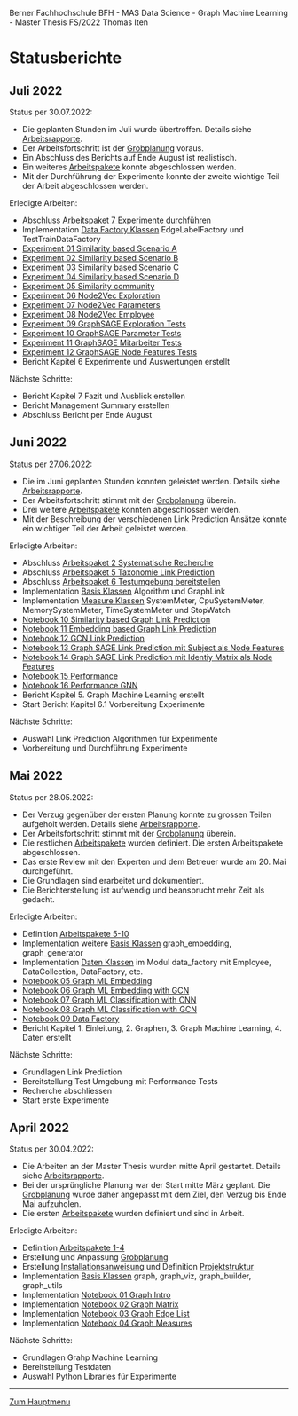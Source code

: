 Berner Fachhochschule BFH - MAS Data Science - Graph Machine Learning - Master Thesis FS/2022 Thomas Iten

# Statusberichte

## Juli 2022
Status per 30.07.2022:
- Die geplanten Stunden im Juli wurde übertroffen. Details siehe [Arbeitsrapporte](workreports.md).
- Der Arbeitsfortschritt ist der [Grobplanung](planning.md) voraus.
- Ein Abschluss des Berichts auf Ende August ist realistisch. 
- Ein weiteres [Arbeitspakete](workpackages.md) konnte abgeschlossen werden.
- Mit der Durchführung der Experimente konnte der zweite wichtige Teil der Arbeit abgeschlossen werden.

Erledigte Arbeiten:
- Abschluss [Arbeitspaket 7 Experimente durchführen](workpackages.md)
- Implementation [Data Factory Klassen](../graph/data_factory.py) EdgeLabelFactory und TestTrainDataFactory
- [Experiment 01 Similarity based Scenario A](../experiments/ex01-similarity-scenario-a.ipynb)
- [Experiment 02 Similarity based Scenario B](../experiments/ex02-similarity-scenario-b.ipynb)
- [Experiment 03 Similarity based Scenario C](../experiments/ex03-similarity-scenario-c.ipynb)
- [Experiment 04 Similarity based Scenario D](../experiments/ex04-similarity-scenario-d.ipynb)
- [Experiment 05 Similarity community](../experiments/ex05-similarity-community.ipynb)
- [Experiment 06 Node2Vec Exploration](../experiments/ex06-node2vec-exploration.ipynb)
- [Experiment 07 Node2Vec Parameters](../experiments/ex07-node2vec-params.ipynb)
- [Experiment 08 Node2Vec Employee](../experiments/ex08-node2vec-employee.ipynb)
- [Experiment 09 GraphSAGE Exploration Tests](../experiments/ex09-graphsage-exploration.ipynb) 
- [Experiment 10 GraphSAGE Parameter Tests](../experiments/ex10-graphsage-params.ipynb) 
- [Experiment 11 GraphSAGE Mitarbeiter Tests](../experiments/ex11-graphsage-employee.ipynb) 
- [Experiment 12 GraphSAGE Node Features Tests](../experiments/ex12-graphsage-features.ipynb) 
- Bericht Kapitel 6 Experimente und Auswertungen erstellt

Nächste Schritte:
- Bericht Kapitel 7 Fazit und Ausblick erstellen
- Bericht Management Summary erstellen
- Abschluss Bericht per Ende August

## Juni 2022

Status per 27.06.2022:
- Die im Juni geplanten Stunden konnten geleistet werden. Details siehe [Arbeitsrapporte](workreports.md).
- Der Arbeitsfortschritt stimmt mit der [Grobplanung](planning.md) überein.
- Drei weitere [Arbeitspakete](workpackages.md) konnten abgeschlossen werden.
- Mit der Beschreibung der verschiedenen Link Prediction Ansätze konnte ein wichtiger Teil der Arbeit geleistet werden.

Erledigte Arbeiten:
- Abschluss [Arbeitspaket 2 Systematische Recherche](workpackages.md)
- Abschluss [Arbeitspaket 5 Taxonomie Link Prediction](workpackages.md)
- Abschluss [Arbeitspaket 6 Testumgebung bereitstellen](workpackages.md)
- Implementation [Basis Klassen](../graph/) Algorithm und GraphLink
- Implementation [Measure Klassen](../measure/) SystemMeter, CpuSystemMeter, MemorySystemMeter, TimeSystemMeter und StopWatch
- [Notebook 10 Similarity based Graph Link Prediction](../notebooks/nb10-glp-similarity.ipynb)
- [Notebook 11 Embedding based Graph Link Prediction](../notebooks/nb11-glp-embedding.ipynb)
- [Notebook 12 GCN Link Prediction](../notebooks/nb12-glp-gcn.ipynb)
- [Notebook 13 Graph SAGE Link Prediction mit Subject als Node Features](../notebooks/nb13-glp-graph-sage-subject.ipynb)
- [Notebook 14 Graph SAGE Link Prediction mit Identiy Matrix als Node Features](../notebooks/nb14-glp-graph-sage.ipynb)
- [Notebook 15 Performance](../notebooks/nb15-performance.ipynb)
- [Notebook 16 Performance GNN](../notebooks/nb16-performance-gnn.ipynb)
- Bericht Kapitel 5. Graph Machine Learning erstellt
- Start Bericht Kapitel 6.1 Vorbereitung Experimente 

Nächste Schritte:
- Auswahl Link Prediction Algorithmen für Experimente
- Vorbereitung und Durchführung Experimente

## Mai 2022
Status per 28.05.2022:
- Der Verzug gegenüber der ersten Planung konnte zu grossen Teilen aufgeholt werden. Details siehe [Arbeitsrapporte](workreports.md).
- Der Arbeitsfortschritt stimmt mit der [Grobplanung](planning.md) überein.
- Die restlichen [Arbeitspakete](workpackages.md) wurden definiert. Die ersten Arbeitspakete abgeschlossen.
- Das erste Review mit den Experten und dem Betreuer wurde am 20. Mai durchgeführt.
- Die Grundlagen sind erarbeitet und dokumentiert. 
- Die Berichterstellung ist aufwendig und beansprucht mehr Zeit als gedacht.

Erledigte Arbeiten:
- Definition [Arbeitspakete 5-10](workpackages.md)
- Implementation weitere [Basis Klassen](../graph/) graph_embedding, graph_generator
- Implementation [Daten Klassen](../graph/) im Modul data_factory mit Employee, DataCollection, DataFactory, etc.
- [Notebook 05 Graph ML Embedding](../notebooks/nb05-gml-embedding.ipynb)
- [Notebook 06 Graph ML Embedding with GCN](../notebooks/nb06-gml-gcn-unsupervised-embedding.ipynb)
- [Notebook 07 Graph ML Classification with CNN](../notebooks/nb07-gml-cnn-supervised-graph-classification.ipynb)
- [Notebook 08 Graph ML Classification with GCN](../notebooks/nb08-gml-gcn-supervised-graph-classification.ipynb)
- [Notebook 09 Data Factory](../notebooks/nb09-data-factory.ipynb)
- Bericht Kapitel 1. Einleitung, 2. Graphen, 3. Graph Machine Learning, 4. Daten erstellt

Nächste Schritte:
- Grundlagen Link Prediction 
- Bereitstellung Test Umgebung mit Performance Tests 
- Recherche abschliessen
- Start erste Experimente

## April 2022
Status per 30.04.2022:
- Die Arbeiten an der Master Thesis wurden mitte April gestartet. Details siehe [Arbeitsrapporte](workreports.md).
- Bei der ursprüngliche Planung war der Start mitte März geplant. Die [Grobplanung](planning.md) wurde daher angepasst mit dem Ziel, den Verzug bis Ende Mai aufzuholen.
- Die ersten [Arbeitspakete](workpackages.md) wurden definiert und sind in Arbeit.

Erledigte Arbeiten:
- Definition [Arbeitspakete 1-4](workpackages.md)
- Erstellung und Anpassung [Grobplanung](planning.md)
- Erstellung [Installationsanweisung](installation.md) und Definition [Projektstruktur](structure.md)
- Implementation [Basis Klassen](../graph/) graph, graph_viz, graph_builder, graph_utils
- Implementation [Notebook 01 Graph Intro](../notebooks/nb01-graph-intro.ipynb)
- Implementation [Notebook 02 Graph Matrix](../notebooks/nb02-graph-matrix.ipynb)
- Implementation [Notebook 03 Graph Edge List](../notebooks/nb03-graph-edge-list.ipynb)
- Implementation [Notebook 04 Graph Measures](../notebooks/nb04-graph-measures.ipynb)

Nächste Schritte:
- Grundlagen Grahp Machine Learning 
- Bereitstellung Testdaten
- Auswahl Python Libraries für Experimente

---
[Zum Hauptmenu](../README.md)